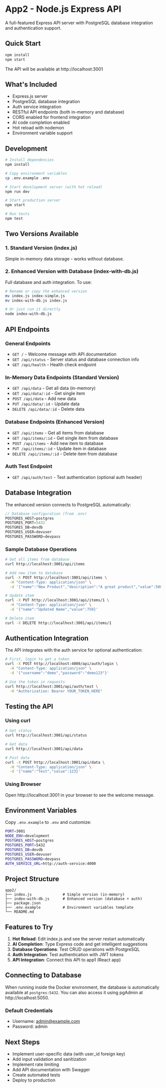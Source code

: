# App2 - Node.js Express API

A full-featured Express API server with PostgreSQL database integration and authentication support.

## Quick Start

```bash
npm install
npm start
```

The API will be available at http://localhost:3001

## What's Included

- Express.js server
- PostgreSQL database integration
- Auth service integration
- RESTful API endpoints (both in-memory and database)
- CORS enabled for frontend integration
- AI code completion enabled
- Hot reload with nodemon
- Environment variable support

## Development

```bash
# Install dependencies
npm install

# Copy environment variables
cp .env.example .env

# Start development server (with hot reload)
npm run dev

# Start production server
npm start

# Run tests
npm test
```

## Two Versions Available

### 1. Standard Version (index.js)
Simple in-memory data storage - works without database.

### 2. Enhanced Version with Database (index-with-db.js)
Full database and auth integration. To use:

```bash
# Rename or copy the enhanced version
mv index.js index-simple.js
mv index-with-db.js index.js

# Or just run it directly
node index-with-db.js
```

## API Endpoints

### General Endpoints
- `GET /` - Welcome message with API documentation
- `GET /api/status` - Server status and database connection info
- `GET /api/health` - Health check endpoint

### In-Memory Data Endpoints (Standard Version)
- `GET /api/data` - Get all data (in-memory)
- `GET /api/data/:id` - Get single item
- `POST /api/data` - Add new data
- `PUT /api/data/:id` - Update data
- `DELETE /api/data/:id` - Delete data

### Database Endpoints (Enhanced Version)
- `GET /api/items` - Get all items from database
- `GET /api/items/:id` - Get single item from database
- `POST /api/items` - Add new item to database
- `PUT /api/items/:id` - Update item in database
- `DELETE /api/items/:id` - Delete item from database

### Auth Test Endpoint
- `GET /api/auth/test` - Test authentication (optional auth header)

## Database Integration

The enhanced version connects to PostgreSQL automatically:

```javascript
// Database configuration (from .env)
POSTGRES_HOST=postgres
POSTGRES_PORT=5432
POSTGRES_DB=devdb
POSTGRES_USER=devuser
POSTGRES_PASSWORD=devpass
```

### Sample Database Operations

```bash
# Get all items from database
curl http://localhost:3001/api/items

# Add new item to database
curl -X POST http://localhost:3001/api/items \
  -H "Content-Type: application/json" \
  -d '{"name":"New Product","description":"A great product","value":500}'

# Update item
curl -X PUT http://localhost:3001/api/items/1 \
  -H "Content-Type: application/json" \
  -d '{"name":"Updated Name","value":750}'

# Delete item
curl -X DELETE http://localhost:3001/api/items/1
```

## Authentication Integration

The API integrates with the auth service for optional authentication:

```bash
# First, login to get a token
curl -X POST http://localhost:4000/api/auth/login \
  -H "Content-Type: application/json" \
  -d '{"username":"demo","password":"demo123"}'

# Use the token in requests
curl http://localhost:3001/api/auth/test \
  -H "Authorization: Bearer YOUR_TOKEN_HERE"
```

## Testing the API

### Using curl

```bash
# Get status
curl http://localhost:3001/api/status

# Get data
curl http://localhost:3001/api/data

# Post data
curl -X POST http://localhost:3001/api/data \
  -H "Content-Type: application/json" \
  -d '{"name":"Test","value":123}'
```

### Using Browser

Open http://localhost:3001 in your browser to see the welcome message.

## Environment Variables

Copy `.env.example` to `.env` and customize:

```bash
PORT=3001
NODE_ENV=development
POSTGRES_HOST=postgres
POSTGRES_PORT=5432
POSTGRES_DB=devdb
POSTGRES_USER=devuser
POSTGRES_PASSWORD=devpass
AUTH_SERVICE_URL=http://auth-service:4000
```

## Project Structure

```
app2/
├── index.js              # Simple version (in-memory)
├── index-with-db.js      # Enhanced version (database + auth)
├── package.json
├── .env.example          # Environment variables template
└── README.md
```

## Features to Try

1. **Hot Reload**: Edit index.js and see the server restart automatically
2. **AI Completion**: Type Express code and get intelligent suggestions
3. **Database Operations**: Test CRUD operations with PostgreSQL
4. **Auth Integration**: Test authentication with JWT tokens
5. **API Integration**: Connect this API to app1 (React app)

## Connecting to Database

When running inside the Docker environment, the database is automatically available at `postgres:5432`. You can also access it using pgAdmin at http://localhost:5050.

### Default Credentials
- Username: admin@example.com
- Password: admin

## Next Steps

- Implement user-specific data (with user_id foreign key)
- Add input validation and sanitization
- Implement rate limiting
- Add API documentation with Swagger
- Create automated tests
- Deploy to production
